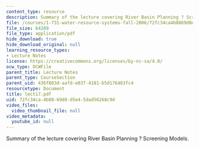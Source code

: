 ```yaml
---
content_type: resource
description: Summary of the lecture covering River Basin Planning ? Screening Models.
file: /courses/1-731-water-resource-systems-fall-2006/72fc34ca4b8869d8d5e45dad56268c9d_lect17.pdf
file_size: 64289
file_type: application/pdf
hide_download: true
hide_download_original: null
learning_resource_types:
- Lecture Notes
license: https://creativecommons.org/licenses/by-nc-sa/4.0/
ocw_type: OCWFile
parent_title: Lecture Notes
parent_type: CourseSection
parent_uid: 436f803d-aafd-e037-4181-b5d176483fc4
resourcetype: Document
title: lect17.pdf
uid: 72fc34ca-4b88-69d8-d5e4-5dad56268c9d
video_files:
  video_thumbnail_file: null
video_metadata:
  youtube_id: null
---
```

Summary of the lecture covering River Basin Planning ? Screening Models.
